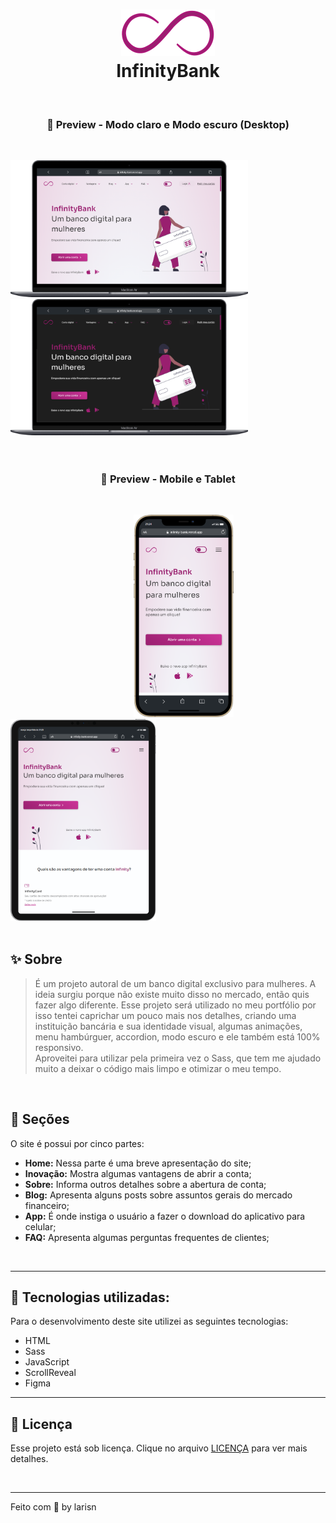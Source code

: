 <h1 align="center">
<img src="assets/img/Logo Infinity Bank.svg"><br>InfinityBank
</h1>
<br>


<h3 align="center">
🌸 Preview - Modo claro e Modo escuro (Desktop)
</h3>
<br>

<img src="assets/img/notebook-modo-claro.png" width="380px"> &ensp; &ensp; &ensp; &ensp; <img src="assets/img/notebook-modo-escuro.png" width="380">
<br>
<br>
<br>

<h3 align="center">
🌸 Preview - Mobile e Tablet
</h3>
<br>

&ensp; &ensp; &ensp; &ensp; &ensp; &ensp; &ensp; &ensp; &ensp; &ensp; &ensp; &ensp; &ensp; &ensp; &ensp; &ensp; &ensp; &ensp; <img src="assets/img/mobile.png" width="160px"> &ensp; &ensp; &ensp;<img src="assets/img/tablet.png" width="233px">
<br>
<br>

## ✨ Sobre

> É um projeto autoral de um banco digital exclusivo para mulheres. A ideia surgiu porque não existe muito disso no mercado, então quis fazer algo diferente.
Esse projeto será utilizado no meu portfólio por isso tentei caprichar um pouco mais nos detalhes, criando uma instituição bancária e sua identidade visual, algumas animações, menu hambúrguer, accordion, modo escuro e ele também está 100% responsivo.<br>
Aproveitei para utilizar pela primeira vez o Sass, que tem me ajudado muito a deixar o código mais limpo e otimizar o meu tempo.
<br>


## 🍥 Seções
O site é possui por cinco partes:

- **Home:** Nessa parte é uma breve apresentação do site;
- **Inovação:** Mostra algumas vantagens de abrir a conta;
- **Sobre:** Informa outros detalhes sobre a abertura de conta;
- **Blog:** Apresenta alguns posts sobre assuntos gerais do mercado financeiro;
- **App:** É onde instiga o usuário a fazer o download do aplicativo para celular;
- **FAQ:** Apresenta algumas perguntas frequentes de clientes;
<br>

---

## 🔮 Tecnologias utilizadas:

Para o desenvolvimento deste site utilizei as seguintes tecnologias:

* HTML
* Sass
* JavaScript
* ScrollReveal
* Figma

---

## 🎐 Licença
Esse projeto está sob licença. Clique no arquivo [LICENÇA](https://github.com/larisn/larisn/blob/main/LICENSE.md) para ver mais detalhes.

<br>

---

Feito com 💜 by larisn

